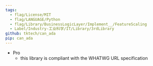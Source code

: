 ```yaml
---
tags:
  - flag/License/MIT
  - flag/LANGUAGE/Python
  - flag/Library/BusinessLogicLayer/Implement__/FeatureScaling
  - Label/Industry-工业科学/IT/Library/3rdLibrary
github: tktech/can_ada
pip: can_ada
---
```


- Pro
    - this library is compliant with the WHATWG URL specification
